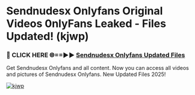 # Sendnudesx Onlyfans Original Videos 0nlyFans Leaked - Files Updated! (kjwp)

<h3>🔴 CLICK HERE 🌐==►► <a href="https://tinyurl.com/yc6ubb5a" rel="nofollow">Sendnudesx Onlyfans Updated Files</a></h3>

Get Sendnudesx Onlyfans and all content. Now you can access all videos and pictures of Sendnudesx Onlyfans. New Updated Files 2025!

[![kjwp](https://i.imgur.com/7eu0CRL.gif)](https://tinyurl.com/yc6ubb5a)
